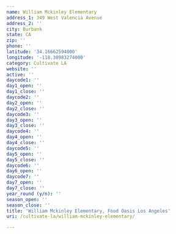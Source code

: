 ```yaml
---
name: William Mckinley Elementary
address_1: 349 West Valencia Avenue
address_2: ''
city: Burbank
state: CA
zip: ''
phone: ''
latitude: '34.16662594000'
longitude: '-118.30983274000'
category: Cultivate LA
website: ''
active: ''
daycode1: ''
day1_open: ''
day1_close: ''
daycode2: ''
day2_open: ''
day2_close: ''
daycode3: ''
day3_open: ''
day3_close: ''
daycode4: ''
day4_open: ''
day4_close: ''
daycode5: ''
day5_open: ''
day5_close: ''
daycode6: ''
day6_open: ''
daycode7: ''
day7_open: ''
day7_close: ''
year_round (y/n): ''
season_open: ''
season_close: ''
title: 'William Mckinley Elementary, Food Oasis Los Angeles'
uri: /cultivate-la/william-mckinley-elementary/

---
```

